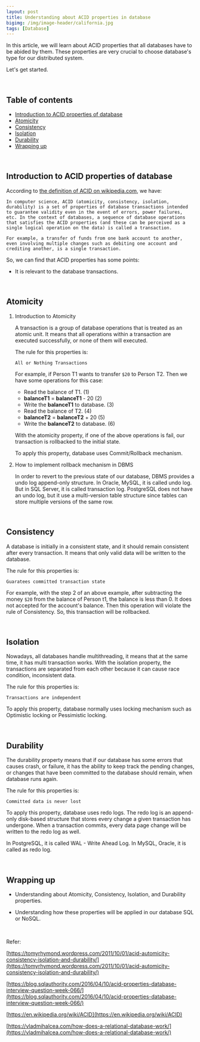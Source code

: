 ```yaml
---
layout: post
title: Understanding about ACID properties in database
bigimg: /img/image-header/california.jpg
tags: [Database]
---
```


In this article, we will learn about ACID properties that all databases have to be abided by them. These properties are very crucial to choose database's type for our distributed system.

Let's get started.

<br>

## Table of contents
- [Introduction to ACID properties of database](#introduction-to-acid-properties-of-database)
- [Atomicity](#atomicity)
- [Consistency](#consistency)
- [Isolation](#isolation)
- [Durability](#durability)
- [Wrapping up](#wrapping-up)

<br>

## Introduction to ACID properties of database

According to [the definition of ACID on wikipedia.com](https://en.wikipedia.org/wiki/ACID), we have:

```
In computer science, ACID (atomicity, consistency, isolation, durability) is a set of properties of database transactions intended to guarantee validity even in the event of errors, power failures, etc. In the context of databases, a sequence of database operations that satisfies the ACID properties (and these can be perceived as a single logical operation on the data) is called a transaction.

For example, a transfer of funds from one bank account to another, even involving multiple changes such as debiting one account and crediting another, is a single transaction.
```

So, we can find that ACID properties has some points:
- It is relevant to the database transactions.

<br>

## Atomicity

1. Introduction to Atomicity

    A transaction is a group of database operations that is treated as an atomic unit. It means that all operations within a transaction are executed successfully, or none of them will executed.

    The rule for this properties is:

    ```
    All or Nothing Transactions
    ```

    For example, if Person T1 wants to transfer ```$20``` to Person T2. Then we have some operations for this case:
    - Read the balance of T1.       (1)
    - **balanceT1** = **balanceT1** - 20       (2)
    - Write the **balanceT1** to database.      (3)
    - Read the balance of T2.                   (4)
    - **balanceT2** = **balanceT2** + 20        (5)
    - Write the **balanceT2** to database.      (6)

    With the atomicity property, if one of the above operations is fail, our transaction is rollbacked to the initial state.

    To apply this property, database uses Commit/Rollback mechanism.

2. How to implement rollback mechanism in DBMS

    In order to revert to the previous state of our database, DBMS provides a undo log append-only structure. In Oracle, MySQL, it is called undo log. But in SQL Server, it is called transaction log. PostgreSQL does not have an undo log, but it use a multi-version table structure since tables can store multiple versions of the same row.

<br>

## Consistency

A database is initially in a consistent state, and it should remain consistent after every transaction. It means that only valid data will be written to the database.

The rule for this properties is:

```
Guaratees committed transaction state
```

For example, with the step 2 of an above example, after subtracting the money ```$20``` from the balance of Person t1, the balance is less than 0. It does not accepted for the account's balance. Then this operation will violate the rule of Consistency. So, this transaction will be rollbacked.

<br>

## Isolation

Nowadays, all databases handle multithreading, it means that at the same time, it has multi transaction works. With the isolation property, the transactions are separated from each other because it can cause race condition, inconsistent data.

The rule for this properties is:

```
Transactions are independent
```

To apply this property, database normally uses locking mechanism such as Optimistic locking or Pessimistic locking.

<br>

## Durability

The durability property means that if our database has some errors that causes crash, or failure, it has the ability to keep track the pending changes, or changes that have been committed to the database should remain, when database runs again.

The rule for this properties is:

```
Committed data is never lost
```

To apply this property, database uses redo logs. The redo log is an append-only disk-based structure that stores every change a given transaction has undergone. When a transaction commits, every data page change will be written to the redo log as well.

In PostgreSQL, it is called WAL - Write Ahead Log. In MySQL, Oracle, it is called as redo log.

<br>

## Wrapping up

- Understanding about Atomicity, Consistency, Isolation, and Durability properties.

- Understanding how these properties will be applied in our database SQL or NoSQL.

<br>

Refer:

[https://tomyrhymond.wordpress.com/2011/10/01/acid-automicity-consistency-isolation-and-durability/](https://tomyrhymond.wordpress.com/2011/10/01/acid-automicity-consistency-isolation-and-durability/)

[https://blog.sqlauthority.com/2016/04/10/acid-properties-database-interview-question-week-066/](https://blog.sqlauthority.com/2016/04/10/acid-properties-database-interview-question-week-066/)

[https://en.wikipedia.org/wiki/ACID](https://en.wikipedia.org/wiki/ACID)

[https://vladmihalcea.com/how-does-a-relational-database-work/](https://vladmihalcea.com/how-does-a-relational-database-work/)